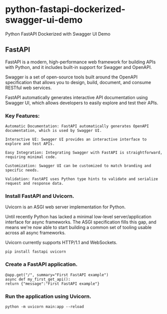 # python-fastapi-dockerized-swagger-ui-demo

Python FastAPI Dockerized with Swagger UI Demo

## FastAPI

FastAPI is a modern, high-performance web framework for building APIs with Python, 
and it includes built-in support for Swagger and OpenAPI.

Swagger is a set of open-source tools built around the OpenAPI specification that 
allows you to design, build, document, and consume RESTful web services. 

FastAPI automatically generates interactive API documentation using Swagger UI, 
which allows developers to easily explore and test their APIs.

### Key Features:

    Automatic Documentation: FastAPI automatically generates OpenAPI documentation, which is used by Swagger UI.

    Interactive UI: Swagger UI provides an interactive interface to explore and test APIs.

    Easy Integration: Integrating Swagger with FastAPI is straightforward, requiring minimal code.

    Customization: Swagger UI can be customized to match branding and specific needs.

    Validation: FastAPI uses Python type hints to validate and serialize request and response data. 



### Install FastAPI and Uvicorn.

Uvicorn is an ASGI web server implementation for Python.

Until recently Python has lacked a minimal low-level server/application interface for async frameworks. 
The ASGI specification fills this gap, and means we're now able to start building a common set 
of tooling usable across all async frameworks.

Uvicorn currently supports HTTP/1.1 and WebSockets.

    pip install fastapi uvicorn

### Create a FastAPI application.

    @app.get("/", summary="First FastAPI example")
    async def my_first_get_api():
    return {"message":"First FastAPI example"}


### Run the application using Uvicorn.

    python -m uvicorn main:app --reload
